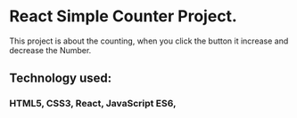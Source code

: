 # React Simple Counter Project.

This project is about the counting, when you click the button it increase and decrease the Number.

## Technology used:

### HTML5, CSS3, React, JavaScript ES6,
